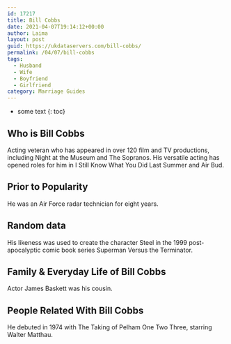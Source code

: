 ```yaml
---
id: 17217
title: Bill Cobbs
date: 2021-04-07T19:14:12+00:00
author: Laima
layout: post
guid: https://ukdataservers.com/bill-cobbs/
permalink: /04/07/bill-cobbs
tags:
  - Husband
  - Wife
  - Boyfriend
  - Girlfriend
category: Marriage Guides
---
```


* some text
{: toc}


## Who is Bill Cobbs
                  
                  
                  
Acting veteran who has appeared in over 120 film and TV productions, including Night at the Museum and The Sopranos. His versatile acting has opened roles for him in I Still Know What You Did Last Summer and Air Bud.
                  
              
            
              
            
                
                
                
## Prior to Popularity
                  
                  
                  
He was an Air Force radar technician for eight years.
                  
              
            
              
            
                
                
                
## Random data
                  
                  
                  
His likeness was used to create the character Steel in the 1999 post-apocalyptic comic book series Superman Versus the Terminator.
                  
              
            
              
            
                
                
                
## Family & Everyday Life of Bill Cobbs
                  
                  
                  
Actor James Baskett was his cousin.
                  
              
            
              
            
                
                
                
## People Related With Bill Cobbs
                  
                  
                  
He debuted in 1974 with The Taking of Pelham One Two Three, starring Walter Matthau.
                  
              
            
              
            
                
              
            
              
              
            
            
              
            
          
          
          
